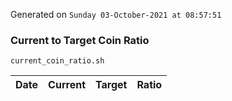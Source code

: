Generated on `Sunday 03-October-2021 at 08:57:51`

### Current to Target Coin Ratio
`current_coin_ratio.sh`

Date|Current|Target|Ratio
---|---|---|---
